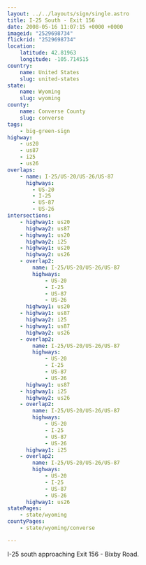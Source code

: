 ```yaml
---
layout: ../../layouts/sign/single.astro
title: I-25 South - Exit 156
date: 2008-05-16 11:07:15 +0000 +0000
imageid: "2529698734"
flickrid: "2529698734"
location:
    latitude: 42.81963
    longitude: -105.714515
country:
    name: United States
    slug: united-states
state:
    name: Wyoming
    slug: wyoming
county:
    name: Converse County
    slug: converse
tags:
    - big-green-sign
highway:
    - us20
    - us87
    - i25
    - us26
overlaps:
    - name: I-25/US-20/US-26/US-87
      highways:
        - US-20
        - I-25
        - US-87
        - US-26
intersections:
    - highway1: us20
      highway2: us87
    - highway1: us20
      highway2: i25
    - highway1: us20
      highway2: us26
    - overlap2:
        name: I-25/US-20/US-26/US-87
        highways:
            - US-20
            - I-25
            - US-87
            - US-26
      highway1: us20
    - highway1: us87
      highway2: i25
    - highway1: us87
      highway2: us26
    - overlap2:
        name: I-25/US-20/US-26/US-87
        highways:
            - US-20
            - I-25
            - US-87
            - US-26
      highway1: us87
    - highway1: i25
      highway2: us26
    - overlap2:
        name: I-25/US-20/US-26/US-87
        highways:
            - US-20
            - I-25
            - US-87
            - US-26
      highway1: i25
    - overlap2:
        name: I-25/US-20/US-26/US-87
        highways:
            - US-20
            - I-25
            - US-87
            - US-26
      highway1: us26
statePages:
    - state/wyoming
countyPages:
    - state/wyoming/converse

---
```

I-25 south approaching Exit 156 - Bixby Road.